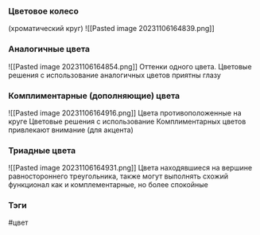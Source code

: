 

### Цветовое колесо  
(хроматический круг)
![[Pasted image 20231106164839.png]]

### Аналогичные цвета
![[Pasted image 20231106164854.png]]
Оттенки одного цвета.
Цветовые решения с использование аналогичных цветов приятны глазу

### Комплиментарные (дополняющие) цвета
![[Pasted image 20231106164916.png]]
Цвета противоположенные на круге
Цветовые решения с использование Комплиментарных цветов привлекают внимание (для акцента)
### Триадные цвета
![[Pasted image 20231106164931.png]]
Цвета находявшиеся на вершине равностороннего треугольника, также могут выполнять схожий функционал как и комплементарные, но более спокойные



### Тэги
#цвет